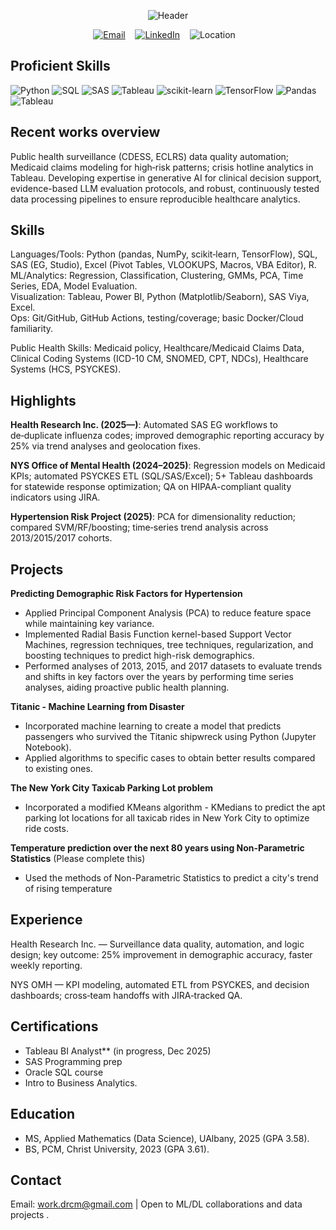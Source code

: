 <p align="center">
  <img src="https://capsule-render.vercel.app/api?type=rect&color=0:E34F26,10:F1662A,100:DD003&height=60&section=header&text=Dhanush%20Ramachandra%20Murthy&fontColor=ffffff&fontSize=26" alt="Header"/>
</p>


<div align="center">
  
[![Email](https://img.shields.io/badge/Email-work.DRCM%40gmail.com-blue?logo=gmail)](mailto:work.DRCM@gmail.com) &nbsp;&nbsp; [![LinkedIn](https://img.shields.io/badge/LinkedIn-Connect-0A66C2?logo=linkedin)](https://www.linkedin.com/in/dhanush-ramachandra-murthy-msds-00461227a/)
&nbsp;&nbsp; ![Location](https://img.shields.io/badge/Albany-NY-6aa84f?logo=google-maps)
&nbsp;&nbsp;

</div>


## **Proficient Skills**

<p>
  <img alt="Python" src="https://img.shields.io/badge/Python-3776AB?logo=python&logoColor=white" />
  <img alt="SQL" src="https://img.shields.io/badge/SQL-336791?logo=postgresql&logoColor=white" />
  <img alt="SAS" src="https://img.shields.io/badge/SAS-1E90FF?logo=sas&logoColor=white" />
  <img alt="Tableau" src="https://img.shields.io/badge/Tableau-E97627?logo=tableau&logoColor=white" />
  <img alt="scikit-learn" src="https://img.shields.io/badge/scikit--learn-F7931E?logo=scikitlearn&logoColor=white" />
  <img alt="TensorFlow" src="https://img.shields.io/badge/TensorFlow-FF6F00?logo=tensorflow&logoColor=white" />
  <img alt="Pandas" src="https://img.shields.io/badge/Pandas-150458?logo=pandas&logoColor=white" />
  <img alt="Tableau" src="https://img.shields.io/badge/Power%20BI-F2C811?logo=powerbi&logoColor=000" />
</p>




## **Recent works overview**
Public health surveillance (CDESS, ECLRS) data quality automation; Medicaid claims modeling for high‑risk patterns; crisis hotline analytics in Tableau.
Developing expertise in generative AI for clinical decision support, evidence-based LLM evaluation protocols, and robust, continuously tested data processing pipelines to ensure reproducible healthcare analytics.

## **Skills**
Languages/Tools: Python (pandas, NumPy, scikit‑learn, TensorFlow), SQL, SAS (EG, Studio), Excel (Pivot Tables, VLOOKUPS, Macros, VBA Editor), R. \
ML/Analytics: Regression, Classification, Clustering, GMMs, PCA, Time Series, EDA, Model Evaluation. \
Visualization: Tableau, Power BI, Python (Matplotlib/Seaborn), SAS Viya, Excel. \
Ops: Git/GitHub, GitHub Actions, testing/coverage; basic Docker/Cloud familiarity.

Public Health Skills: Medicaid policy, Healthcare/Medicaid Claims Data, Clinical Coding Systems (ICD-10 CM, SNOMED, CPT, NDCs), Healthcare Systems (HCS, PSYCKES).

## **Highlights**
**Health Research Inc. (2025—)**: Automated SAS EG workflows to de‑duplicate influenza codes; improved demographic reporting accuracy by 25% via trend analyses and geolocation fixes.

**NYS Office of Mental Health (2024–2025)**: Regression models on Medicaid KPIs; automated PSYCKES ETL (SQL/SAS/Excel); 5+ Tableau dashboards for statewide response optimization; QA on HIPAA-compliant quality indicators using JIRA.

**Hypertension Risk Project (2025)**: PCA for dimensionality reduction; compared SVM/RF/boosting; time‑series trend analysis across 2013/2015/2017 cohorts.

## **Projects**
**Predicting Demographic Risk Factors for Hypertension**
- Applied Principal Component Analysis (PCA) to reduce feature space while maintaining key variance.
- Implemented Radial Basis Function kernel-based Support Vector Machines, regression techniques, tree techniques,
regularization, and boosting techniques to predict high-risk demographics.
- Performed analyses of 2013, 2015, and 2017 datasets to evaluate trends and shifts in key factors over the years by
performing time series analyses, aiding proactive public health planning.

**Titanic - Machine Learning from Disaster**
- Incorporated machine learning to create a model that predicts passengers who survived the
Titanic shipwreck using Python (Jupyter Notebook).
- Applied algorithms to specific cases to obtain better results compared to existing ones.
  
**The New York City Taxicab Parking Lot problem**
- Incorporated a modified KMeans algorithm - KMedians to predict the apt parking lot
locations for all taxicab rides in New York City to optimize ride costs.

**Temperature prediction over the next 80 years using Non-Parametric Statistics** (Please complete this)
- Used the methods of Non-Parametric Statistics to predict a city's trend of rising temperature

## **Experience**
Health Research Inc. — Surveillance data quality, automation, and logic design; key outcome: 25% improvement in demographic accuracy, faster weekly reporting.

NYS OMH — KPI modeling, automated ETL from PSYCKES, and decision dashboards; cross‑team handoffs with JIRA‑tracked QA.

## **Certifications**
- Tableau BI Analyst** (in progress, Dec 2025)
- SAS Programming prep
- Oracle SQL course
- Intro to Business Analytics.

## **Education**
- MS, Applied Mathematics (Data Science), UAlbany, 2025 (GPA 3.58).
- BS, PCM, Christ University, 2023 (GPA 3.61).

## **Contact**
Email: work.drcm@gmail.com | Open to ML/DL collaborations and data projects .

